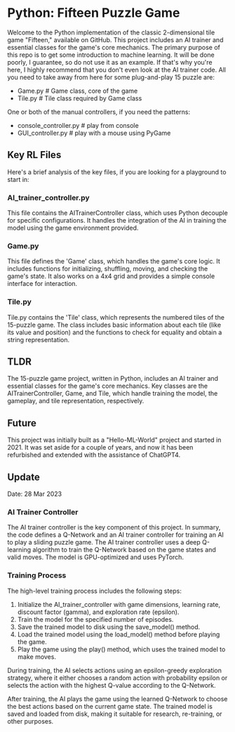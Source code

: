# Python: Fifteen Puzzle Game

Welcome to the Python implementation of the classic 2-dimensional tile game "Fifteen," available on GitHub. This project includes an AI trainer and essential classes for the game's core mechanics. The primary purpose of this repo is to get some introduction to machine learning. It will be done poorly, I guarantee, so do not use it as an example. If that's why you're here, I highly recommend that you don't even look at the AI trainer code. All you need to take away from here for some plug-and-play 15 puzzle are:

- Game.py # Game class, core of the game
- Tile.py # Tile class required by Game class

One or both of the manual controllers, if you need the patterns:

- console_controller.py # play from console
- GUI_controller.py # play with a mouse using PyGame

## Key RL Files

Here's a brief analysis of the key files, if you are looking for a playground to start in:

### AI_trainer_controller.py

This file contains the AITrainerController class, which uses Python decouple for specific configurations. It handles the integration of the AI in training the model using the game environment provided.

### Game.py

This file defines the 'Game' class, which handles the game's core logic. It includes functions for initializing, shuffling, moving, and checking the game's state. It also works on a 4x4 grid and provides a simple console interface for interaction.

### Tile.py

Tile.py contains the 'Tile' class, which represents the numbered tiles of the 15-puzzle game. The class includes basic information about each tile (like its value and position) and the functions to check for equality and obtain a string representation.

## TLDR

The 15-puzzle game project, written in Python, includes an AI trainer and essential classes for the game's core mechanics. Key classes are the AITrainerController, Game, and Tile, which handle training the model, the gameplay, and tile representation, respectively.

## Future

This project was initially built as a "Hello-ML-World" project and started in 2021. It was set aside for a couple of years, and now it has been refurbished and extended with the assistance of ChatGPT4.

## Update

Date: 28 Mar 2023

### AI Trainer Controller

The AI trainer controller is the key component of this project. In summary, the code defines a Q-Network and an AI trainer controller for training an AI to play a sliding puzzle game. The AI trainer controller uses a deep Q-learning algorithm to train the Q-Network based on the game states and valid moves. The model is GPU-optimized and uses PyTorch.

### Training Process

The high-level training process includes the following steps:

1. Initialize the AI_trainer_controller with game dimensions, learning rate, discount factor (gamma), and exploration rate (epsilon).
2. Train the model for the specified number of episodes.
3. Save the trained model to disk using the save_model() method.
4. Load the trained model using the load_model() method before playing the game.
5. Play the game using the play() method, which uses the trained model to make moves.

During training, the AI selects actions using an epsilon-greedy exploration strategy, where it either chooses a random action with probability epsilon or selects the action with the highest Q-value according to the Q-Network.

After training, the AI plays the game using the learned Q-Network to choose the best actions based on the current game state. The trained model is saved and loaded from disk, making it suitable for research, re-training, or other purposes.
